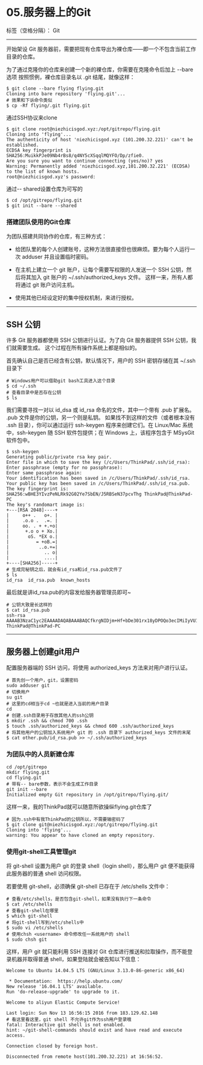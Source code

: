 # 05.服务器上的Git

标签（空格分隔）： Git

---

开始架设 Git 服务器前，需要把现有仓库导出为裸仓库——即一个不包含当前工作目录的仓库。

为了通过克隆你的仓库来创建一个新的裸仓库，你需要在克隆命令后加上 --bare选项 按照惯例，裸仓库目录名以 .git 结尾，就像这样：

```
$ git clone --bare flying flying.git
Cloning into bare repository 'flying.git'...
# 效果和下诉命令类似
$ cp -Rf flying/.git flying.git
```

通过SSH协议来clone

```
$ git clone root@niezhicisgod.xyz:/opt/gitrepo/flying.git
Cloning into 'flying'...
The authenticity of host 'niezhicisgod.xyz (101.200.32.221)' can't be established.
ECDSA key fingerprint is SHA256:MuikkPJe09Nb4rBs8/q4NY5cXSqqlMQYFO/Dp/zfie0.
Are you sure you want to continue connecting (yes/no)? yes
Warning: Permanently added 'niezhicisgod.xyz,101.200.32.221' (ECDSA) to the list of known hosts.
root@niezhicisgod.xyz's password:
```

通过-- shared设置仓库为可写的

```
$ cd /opt/gitrepo/flying.git
$ git init --bare --shared
```

### 搭建团队使用的Git仓库

为团队搭建共同协作的仓库，有三种方式：

 - 给团队里的每个人创建账号，这种方法很直接但也很麻烦。要为每个人运行一次 adduser 并且设置临时密码。

 - 在主机上建立一个 git 账户，让每个需要写权限的人发送一个 SSH 公钥，然后将其加入 git 账户的 ~/.ssh/authorized_keys 文件。 这样一来，所有人都将通过 git 账户访问主机。

 - 使用其他已经设定好的集中授权机制，来进行授权。

---

## SSH 公钥

许多 Git 服务器都使用 SSH 公钥进行认证。为了向 Git 服务器提供 SSH 公钥，我们就需要生成。 这个过程在所有操作系统上都是相似的。 

首先确认自己是否已经含有公钥，默认情况下，用户的 SSH 密钥存储在其 ~/.ssh 目录下

```
# Windows用户可以借助git bash工具进入这个目录
$ cd ~/.ssh
# 查看目录中是否存在公钥
$ ls
```

我们需要寻找一对以 id_dsa 或 id_rsa 命名的文件，其中一个带有 .pub 扩展名。 .pub 文件是你的公钥，另一个则是私钥。 如果找不到这样的文件（或者根本没有 .ssh 目录），你可以通过运行 ssh-keygen 程序来创建它们。在 Linux/Mac 系统中，ssh-keygen 随 SSH 软件包提供；在 Windows 上，该程序包含于 MSysGit 软件包中。

```
$ ssh-keygen
Generating public/private rsa key pair.
Enter file in which to save the key (/c/Users/ThinkPad/.ssh/id_rsa):
Enter passphrase (empty for no passphrase):
Enter same passphrase again:
Your identification has been saved in /c/Users/ThinkPad/.ssh/id_rsa.
Your public key has been saved in /c/Users/ThinkPad/.ssh/id_rsa.pub.
The key fingerprint is:
SHA256:wBHE3YIvzPeNLRk92G02Ye7SbEN/J5RBSeN37pcvThg ThinkPad@ThinkPad-PC
The key's randomart image is:
+---[RSA 2048]----+
|     o++ .   o+. |
|     .o.o .  .=. |
|     oo. . + +.+o|
|      +.o o + Xo.|
|       oS. *EX o.|
|          = +oB.=|
|           ..o.+=|
|             .. o|
|             ....|
+----[SHA256]-----+
# 生成完秘钥之后，就会有id_rsa和id_rsa.pub文件了
$ ls
id_rsa  id_rsa.pub  known_hosts
```

最后就是讲id_rsa.pub的内容发给服务器管理员即可~

``` id_rsa.pub
# 公钥大致是长这样的
$ cat id_rsa.pub
ssh-rsa AAAAB3NzaC1yc2EAAAADAQABAAABAQCfkrgNIDjm+Hf+bDe301rx18yDPOQo3ecIMiIyVU1Fiozc11rZnK9P/Y7Oe4jr4RZbbtIXzykB5Qf8S4vzE4fGPhQNIYPR6yxKu1e/7IEg2UjTrr8TqhWpoirFvhGieYOSUZgfW+cqqMdYFnucswWong3V8rh4/0N1lS99Ld7kHQ6q+O4qINRq9ePZEOXhaKgo7n3loa8vtGd/XyxcDlzaqKUm2OC+6Dcy33b1iB8TPVA8h+4Mk5S8/VYbv9i/aEaJKwIhhOp5o9Ua3Z+OTYfdqDaDfFnn0odiDn9Of6RK8ROATA+DmaPwgsywP/4fMe/blH6gXFsCLa4EwP/yF8qR ThinkPad@ThinkPad-PC
```

---

## 服务器上创建git用户

配置服务器端的 SSH 访问，将使用 authorized_keys 方法来对用户进行认证。

```
# 首先创一个用户，git，设置密码
sudo adduser git
# 切换用户
su git
# 这里的cd相当于cd ~也就是进入当前的用户目录
cd
# 创建.ssh目录用于存放其他人的ssh公钥
$ mkdir .ssh && chmod 700 .ssh
$ touch .ssh/authorized_keys && chmod 600 .ssh/authorized_keys
# 将其他用户的公钥加入系统用户 git 的 .ssh 目录下 authorized_keys 文件的末尾
$ cat other.pub/id_rsa.pub >> ~/.ssh/authorized_keys
```

### 为团队中的人员新建仓库

```
cd /opt/gitrepo
mkdir flying.git
cd flying.git
# 带有-- bare参数，表示不会生成工作目录
git init --bare
Initialized empty Git repository in /opt/gitrepo/flying.git/
```

这样一来，我的ThinkPad就可以随意所欲操纵flying.git仓库了

```
# 因为.ssh中有我ThinkPad的公钥所以，不需要输密码了
$ git clone git@niezhicisgod.xyz:/opt/gitrepo/flying.git
Cloning into 'flying'...
warning: You appear to have cloned an empty repository.
```

### 使用git-shell工具管理git

将 git-shell 设置为用户 git 的登录 shell（login shell），那么用户 git 便不能获得此服务器的普通 shell 访问权限。

若要使用 git-shell，必须确保 git-shell 已存在于 /etc/shells 文件中：

```
# 查看/etc/shells，是否包含git-shell，如果没有执行下一条命令
$ cat /etc/shells   
# 查看git-shell在哪里
$ which git-shell
# 将git-shell写到/etc/shells中
$ sudo vi /etc/shells
# 使用chsh <username> 命令修改任一系统用户的 shell
$ sudo chsh git
```

这样，用户 git 就只能利用 SSH 连接对 Git 仓库进行推送和拉取操作，而不能登录机器并取得普通 shell，如果登陆就会被告知以下信息：

```
Welcome to Ubuntu 14.04.5 LTS (GNU/Linux 3.13.0-86-generic x86_64)

 * Documentation:  https://help.ubuntu.com/
New release '16.04.1 LTS' available.
Run 'do-release-upgrade' to upgrade to it.

Welcome to aliyun Elastic Compute Service!

Last login: Sun Nov 13 16:56:15 2016 from 183.129.62.148
# 看这里看这里，git shell 不允许git作为ssh用户登录哦
fatal: Interactive git shell is not enabled.
hint: ~/git-shell-commands should exist and have read and execute access.

Connection closed by foreign host.

Disconnected from remote host(101.200.32.221) at 16:56:52.
```